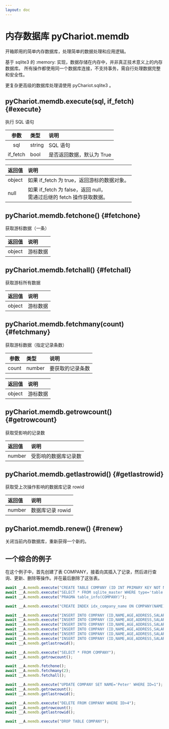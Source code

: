 ```yaml
---
layout: doc
---
```


# 内存数据库 pyChariot.memdb

开箱即用的简单内存数据库，处理简单的数据处理和应用逻辑。

基于 sqlite3 的 :memory: 实现，数据存储在内存中，并非真正技术意义上的内存数据库。
所有操作都使用同一个数据库连接，不支持事务，需自行处理数据完整和安全性。

更复杂更高级的数据库处理请使用 pyChariot.sqlite3 。

## pyChariot.memdb.execute(sql, if_fetch) <Badge type="tip" text="Since 25.3.5.1" /> {#execute}

执行 SQL 语句

|    参数    | 类型     | 说明              |
|:--------:|:-------|:----------------|
|   sql    | string | SQL 语句          | 
| if_fetch | bool   | 是否返回数据，默认为 True | 

| 返回值    | 说明                                                    |
|:-------|:------------------------------------------------------|
| object | 如果 if_fetch 为 true，返回游标的数据对象。                         |
| null   | 如果 if_fetch 为 false，返回 null，<br/>需通过后继的 fetch 操作获取数据。 |

## pyChariot.memdb.fetchone() <Badge type="tip" text="Since 25.3.5.1" /> {#fetchone}

获取游标数据（一条）

| 返回值    | 说明   |
|:-------|:-----|
| object | 游标数据 |

## pyChariot.memdb.fetchall() <Badge type="tip" text="Since 25.3.5.1" /> {#fetchall}

获取游标所有数据

| 返回值    | 说明   |
|:-------|:-----|
| object | 游标数据 |

## pyChariot.memdb.fetchmany(count) <Badge type="tip" text="Since 25.3.5.1" /> {#fetchmany}

获取游标数据（指定记录条数）

|  参数   | 类型     | 说明       |
|:-----:|:-------|:---------|
| count | number | 要获取的记录条数 | 

| 返回值    | 说明   |
|:-------|:-----|
| object | 游标数据 |

## pyChariot.memdb.getrowcount() <Badge type="tip" text="Since 25.3.5.1" /> {#getrowcount}

获取受影响的记录数

| 返回值    | 说明         |
|:-------|:-----------|
| number | 受影响的数据库记录数 |

## pyChariot.memdb.getlastrowid() <Badge type="tip" text="Since 25.3.5.1" /> {#getlastrowid}

获取受上次操作影响的数据库记录 rowid

| 返回值    | 说明          |
|:-------|:------------|
| number | 数据库记录 rowid |

## pyChariot.memdb.renew() <Badge type="tip" text="Since 25.3.5.1" /> {#renew}

关闭当前内存数据库，重新获得一个新的。

## 一个综合的例子

在这个例子中，首先创建了表 COMPANY，接着向其插入了记录，然后进行查询、更新、删除等操作。并在最后删除了这张表。

```javascript
await __A.memdb.execute("CREATE TABLE COMPANY (ID INT PRIMARY KEY NOT NULL, NAME TEXT NOT NULL, AGE INT NOT NULL, ADDRESS CHAR(50), SALARY REAL)");
await __A.memdb.execute("SELECT * FROM sqlite_master WHERE type='table' ORDER BY name");
await __A.memdb.execute("PRAGMA table_info(COMPANY)");

await __A.memdb.execute("CREATE INDEX idx_company_name ON COMPANY(NAME)");

await __A.memdb.execute("INSERT INTO COMPANY (ID,NAME,AGE,ADDRESS,SALARY) VALUES (1, 'Paul', 32, 'California', 20000.00)");
await __A.memdb.execute("INSERT INTO COMPANY (ID,NAME,AGE,ADDRESS,SALARY) VALUES (2, 'Allen', 25, 'Texas', 15000.00)");
await __A.memdb.execute("INSERT INTO COMPANY (ID,NAME,AGE,ADDRESS,SALARY) VALUES (3, 'Teddy', 23, 'Norway', 20000.00)");
await __A.memdb.execute("INSERT INTO COMPANY (ID,NAME,AGE,ADDRESS,SALARY) VALUES (4, 'Mark', 25, 'Rich-Mond ', 65000.00)");
await __A.memdb.execute("INSERT INTO COMPANY (ID,NAME,AGE,ADDRESS,SALARY) VALUES (5, 'David', 27, 'Texas', 85000.00)");
await __A.memdb.execute("INSERT INTO COMPANY (ID,NAME,AGE,ADDRESS,SALARY) VALUES (6, 'Kim', 22, 'South-Hall', 45000.00)");
await __A.memdb.getlastrowid();

await __A.memdb.execute("SELECT * FROM COMPANY");
await __A.memdb.getrowcount();

await __A.memdb.fetchone();
await __A.memdb.fetchmany(2);
await __A.memdb.fetchall();

await __A.memdb.execute("UPDATE COMPANY SET NAME='Peter' WHERE ID=1");
await __A.memdb.getrowcount();
await __A.memdb.getlastrowid();

await __A.memdb.execute("DELETE FROM COMPANY WHERE ID>4");
await __A.memdb.getrowcount();
await __A.memdb.getlastrowid();

await __A.memdb.execute("DROP TABLE COMPANY");
```
